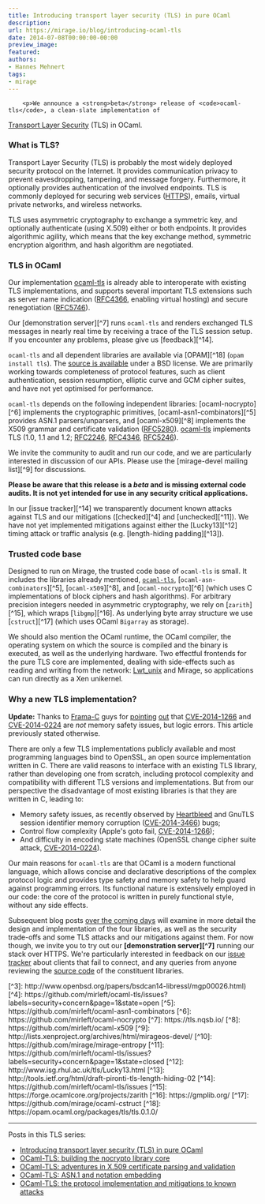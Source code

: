 ```yaml
---
title: Introducing transport layer security (TLS) in pure OCaml
description:
url: https://mirage.io/blog/introducing-ocaml-tls
date: 2014-07-08T00:00:00-00:00
preview_image:
featured:
authors:
- Hannes Mehnert
tags:
- mirage
---
```



        <p>We announce a <strong>beta</strong> release of <code>ocaml-tls</code>, a clean-slate implementation of
<a href="https://en.wikipedia.org/wiki/Transport_Layer_Security">Transport Layer Security</a> (TLS) in
OCaml.</p>
<h3>What is TLS?</h3>
<p>Transport Layer Security (TLS) is probably the most widely deployed
security protocol on the Internet. It provides communication privacy
to prevent eavesdropping, tampering, and message forgery. Furthermore,
it optionally provides authentication of the involved endpoints. TLS
is commonly deployed for securing web services (<a href="http://tools.ietf.org/html/rfc2818">HTTPS</a>), emails,
virtual private networks, and wireless networks.</p>
<p>TLS uses asymmetric cryptography to exchange a symmetric key, and
optionally authenticate (using X.509) either or both endpoints. It
provides algorithmic agility, which means that the key exchange
method, symmetric encryption algorithm, and hash algorithm are
negotiated.</p>
<h3>TLS in OCaml</h3>
<p>Our implementation <a href="https://github.com/mirleft/ocaml-tls">ocaml-tls</a> is already able to interoperate with
existing TLS implementations, and supports several important TLS extensions
such as server name indication (<a href="https://tools.ietf.org/html/rfc4366">RFC4366</a>, enabling virtual hosting)
and secure renegotiation (<a href="https://tools.ietf.org/html/rfc5746">RFC5746</a>).</p>
<p>Our [demonstration server][^7] runs <code>ocaml-tls</code> and renders exchanged
TLS messages in nearly real time by receiving a trace of the TLS
session setup. If you encounter any problems, please give us [feedback][^14].</p>
<p><code>ocaml-tls</code> and all dependent libraries are available via [OPAM][^18] (<code>opam install tls</code>). The <a href="https://github.com/mirleft/ocaml-tls">source is available</a>
under a BSD license. We are primarily working towards completeness of
protocol features, such as client authentication, session resumption, elliptic curve and GCM
cipher suites, and have not yet optimised for performance.</p>
<p><code>ocaml-tls</code> depends on the following independent libraries: [ocaml-nocrypto][^6] implements the
cryptographic primitives, [ocaml-asn1-combinators][^5] provides ASN.1 parsers/unparsers, and
[ocaml-x509][^8] implements the X509 grammar and certificate validation (<a href="https://tools.ietf.org/html/rfc5280">RFC5280</a>). <a href="https://github.com/mirleft/ocaml-tls">ocaml-tls</a> implements TLS (1.0, 1.1 and 1.2; <a href="https://tools.ietf.org/html/rfc2246">RFC2246</a>,
<a href="https://tools.ietf.org/html/rfc4346">RFC4346</a>, <a href="https://tools.ietf.org/html/rfc5246">RFC5246</a>).</p>
<p>We invite the community to audit and run our code, and we are particularly interested in discussion of our APIs.
Please use the [mirage-devel mailing list][^9] for discussions.</p>
<p><strong>Please be aware that this release is a <em>beta</em> and is missing external code audits.
It is not yet intended for use in any security critical applications.</strong></p>
<p>In our [issue tracker][^14] we transparently document known attacks against TLS and our mitigations
([checked][^4] and [unchecked][^11]).
We have not yet implemented mitigations against either the
[Lucky13][^12] timing attack or traffic analysis (e.g. [length-hiding padding][^13]).</p>
<h3>Trusted code base</h3>
<p>Designed to run on Mirage, the trusted code base of <code>ocaml-tls</code> is small. It includes the libraries already mentioned,
<a href="https://github.com/mirleft/ocaml-tls"><code>ocaml-tls</code></a>, [<code>ocaml-asn-combinators</code>][^5], [<code>ocaml-x509</code>][^8],
and [<code>ocaml-nocrypto</code>][^6] (which uses C implementations of block
ciphers and hash algorithms). For arbitrary precision integers needed in
asymmetric cryptography, we rely on [<code>zarith</code>][^15], which wraps
[<code>libgmp</code>][^16]. As underlying byte array structure we use
[<code>cstruct</code>][^17] (which uses OCaml <code>Bigarray</code> as storage).</p>
<p>We should also mention the OCaml runtime, the OCaml compiler, the
operating system on which the source is compiled and the binary is executed, as
well as the underlying hardware. Two effectful frontends for
the pure TLS core are implemented, dealing
with side-effects such as reading and writing from the network: <a href="http://ocsigen.org/lwt/api/Lwt_unix">Lwt_unix</a> and
Mirage, so applications can run directly as a Xen unikernel.</p>
<h3>Why a new TLS implementation?</h3>
<p><strong>Update:</strong>
Thanks to <a href="http://frama-c.com/">Frama-C</a> guys for <a href="https://twitter.com/spun_off/status/486535304426188800">pointing</a> <a href="https://twitter.com/spun_off/status/486536572792090626">out</a>
that <a href="https://cve.mitre.org/cgi-bin/cvename.cgi?name=CVE-2014-1266">CVE-2014-1266</a> and <a href="https://cve.mitre.org/cgi-bin/cvename.cgi?name=CVE-2014-0224">CVE-2014-0224</a> are <em>not</em> memory safety issues, but
logic errors. This article previously stated otherwise.</p>
<p>There are only a few TLS implementations publicly available and most
programming languages bind to OpenSSL, an open source implementation written
in C. There are valid reasons to interface with an existing TLS library,
rather than developing one from scratch, including protocol complexity and
compatibility with different TLS versions and implementations. But from our
perspective the disadvantage of most existing libraries is that they
are written in C, leading to:</p>
<ul>
<li>Memory safety issues, as recently observed by <a href="https://en.wikipedia.org/wiki/Heartbleed">Heartbleed</a> and GnuTLS
session identifier memory corruption (<a href="https://cve.mitre.org/cgi-bin/cvename.cgi?name=CVE-2014-3466">CVE-2014-3466</a>) bugs;
</li>
<li>Control flow complexity (Apple's goto fail, <a href="https://cve.mitre.org/cgi-bin/cvename.cgi?name=CVE-2014-1266">CVE-2014-1266</a>);
</li>
<li>And difficulty in encoding state machines (OpenSSL change cipher suite
attack, <a href="https://cve.mitre.org/cgi-bin/cvename.cgi?name=CVE-2014-0224">CVE-2014-0224</a>).
</li>
</ul>
<p>Our main reasons for <code>ocaml-tls</code> are that OCaml is a modern functional
language, which allows concise and declarative descriptions of the
complex protocol logic and provides type safety and memory safety to help
guard against programming errors. Its functional nature is extensively
employed in our code: the core of the protocol is written in purely
functional style, without any side effects.</p>
<p>Subsequent blog posts <a href="https://github.com/mirage/mirage/issues/257">over the coming
days</a> will examine in more detail
the design and implementation of the four libraries, as well as the security
trade-offs and some TLS attacks and our mitigations against them.  For now
though, we invite you to try out our <strong>[demonstration server][^7]</strong>
running our stack over HTTPS.  We're particularly interested in feedback on our <a href="https://github.com/mirleft/ocaml-tls">issue tracker</a> about
clients that fail to connect, and any queries from anyone reviewing the <a href="https://github.com/mirleft/">source code</a>
of the constituent libraries.</p>
<p>[^3]: http://www.openbsd.org/papers/bsdcan14-libressl/mgp00026.html)
[^4]: https://github.com/mirleft/ocaml-tls/issues?labels=security+concern&amp;page=1&amp;state=open
[^5]: https://github.com/mirleft/ocaml-asn1-combinators
[^6]: https://github.com/mirleft/ocaml-nocrypto
[^7]: https://tls.nqsb.io/
[^8]: https://github.com/mirleft/ocaml-x509
[^9]: http://lists.xenproject.org/archives/html/mirageos-devel/
[^10]: https://github.com/mirage/mirage-entropy
[^11]: https://github.com/mirleft/ocaml-tls/issues?labels=security+concern&amp;page=1&amp;state=closed
[^12]: http://www.isg.rhul.ac.uk/tls/Lucky13.html
[^13]: http://tools.ietf.org/html/draft-pironti-tls-length-hiding-02
[^14]: https://github.com/mirleft/ocaml-tls/issues
[^15]: https://forge.ocamlcore.org/projects/zarith
[^16]: https://gmplib.org/
[^17]: https://github.com/mirage/ocaml-cstruct
[^18]: https://opam.ocaml.org/packages/tls/tls.0.1.0/</p>
<hr/>
<p>Posts in this TLS series:</p>
<ul>
<li><a href="http://mirage.io/blog/introducing-ocaml-tls">Introducing transport layer security (TLS) in pure OCaml</a>
</li>
<li><a href="http://mirage.io/blog/introducing-nocrypto">OCaml-TLS: building the nocrypto library core</a>
</li>
<li><a href="http://mirage.io/blog/introducing-x509">OCaml-TLS: adventures in X.509 certificate parsing and validation</a>
</li>
<li><a href="http://mirage.io/blog/introducing-asn1">OCaml-TLS: ASN.1 and notation embedding</a>
</li>
<li><a href="http://mirage.io/blog/ocaml-tls-api-internals-attacks-mitigation">OCaml-TLS: the protocol implementation and mitigations to known attacks</a>
</li>
</ul>

      
